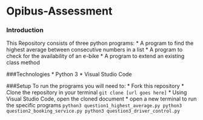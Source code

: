 # Opibus-Assessment
### Introduction
This Repository consists of three python programs:
    * A program to find the highest average between consecutive numbers in a list
    * A program to check for the availability of an e-bike
    * A program to extend an existing class method

###Technologies
    * Python 3
    * Visual Studio Code
    
###Setup
To run the programs you will need to:
    * Fork this repository
    * Clone the repository in your terminal
    ```
    git clone [url goes here]
    ```
    * Using Visual Studio Code, open the cloned document
    * open a new terminal to run the specific programs
    ```
    python3 question1_highest_average.py
    python3 question2_booking_service.py
    python3 question3_driver_control.py
    ```
    
    
